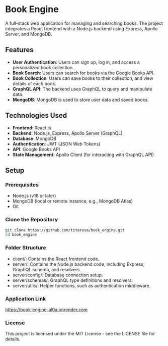 # Book Engine

A full-stack web application for managing and searching books. The project integrates a React frontend with a Node.js backend using Express, Apollo Server, and MongoDB.

## Features

- **User Authentication**: Users can sign up, log in, and access a personalized book collection.
- **Book Search**: Users can search for books via the Google Books API.
- **Book Collection**: Users can save books to their collection, and view details of each book.
- **GraphQL API**: The backend uses GraphQL to query and manipulate data.
- **MongoDB**: MongoDB is used to store user data and saved books.

## Technologies Used

- **Frontend**: React.js
- **Backend**: Node.js, Express, Apollo Server (GraphQL)
- **Database**: MongoDB
- **Authentication**: JWT (JSON Web Tokens)
- **API**: Google Books API
- **State Management**: Apollo Client (for interacting with GraphQL API)

## Setup

### Prerequisites

- Node.js (v18 or later)
- MongoDB (local or remote instance, e.g., MongoDB Atlas)
- Git

### Clone the Repository

```bash
git clone https://github.com/titarosa/book_engine.git
cd book_engine 
```
### Folder Structure
- client/: Contains the React frontend code.
- server/: Contains the Node.js backend code, including Express, GraphQL schema, and resolvers.
- server/config/: Database connection setup.
- server/schemas/: GraphQL type definitions and resolvers.
- server/utils/: Helper functions, such as authentication middleware.


### Application Link
https://book-engine-al0a.onrender.com

### License
This project is licensed under the MIT License - see the LICENSE file for details.